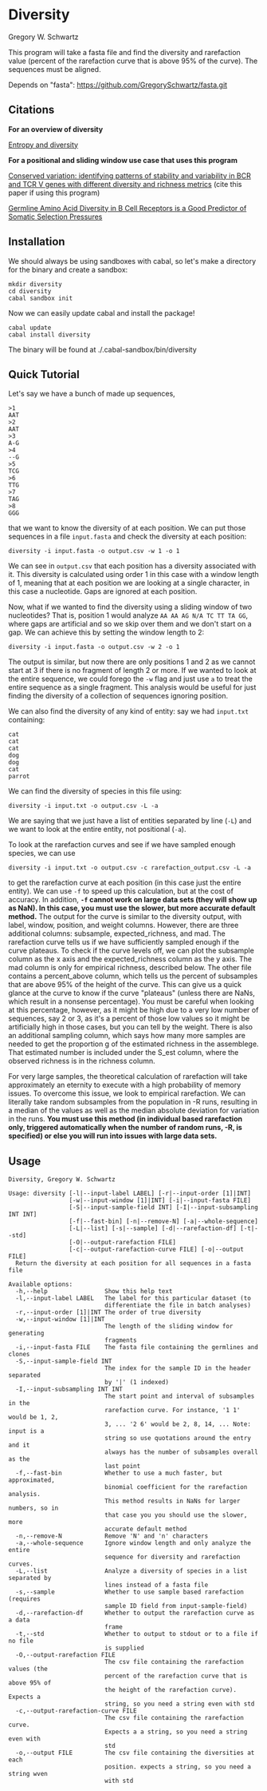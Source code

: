 Diversity
=========

Gregory W. Schwartz

This program will take a fasta file and find the diversity and rarefaction value
(percent of the rarefaction curve that is above 95% of the curve). The sequences
must be aligned.

Depends on "fasta": https://github.com/GregorySchwartz/fasta.git 

## Citations

**For an overview of diversity**

[Entropy and diversity](http://onlinelibrary.wiley.com/doi/10.1111/j.2006.0030-1299.14714.x/abstract)

**For a positional and sliding window use case that uses this program**

[Conserved variation: identifying patterns of stability and variability in BCR
and TCR V genes with different diversity and richness metrics](http://www.ncbi.nlm.nih.gov/pubmed/23735612) (cite this paper if using this program)

[Germline Amino Acid Diversity in B Cell Receptors is a Good Predictor of
Somatic Selection Pressures](http://www.ncbi.nlm.nih.gov/pubmed/24265630)

## Installation

We should always be using sandboxes with cabal, so let's make a directory for
the binary and create a sandbox:

```
mkdir diversity
cd diversity
cabal sandbox init
```

Now we can easily update cabal and install the package!

```
cabal update
cabal install diversity
```

The binary will be found at ./.cabal-sandbox/bin/diversity

## Quick Tutorial

Let's say we have a bunch of made up sequences,

```
>1
AAT
>2
AAT
>3
A-G
>4
--G
>5
TCG
>6
TTG
>7
TAG
>8
GGG
```

that we want to know the diversity of at each position. We can put those
sequences in a file `input.fasta` and check the diversity at each position:

```
diversity -i input.fasta -o output.csv -w 1 -o 1
```

We can see in `output.csv` that each position has a diversity associated with
it. This diversity is calculated using order 1 in this case with a window length
of 1, meaning that at each position we are looking at a single character, in
this case a nucleotide. Gaps are ignored at each position.

Now, what if we wanted to find the diversity using a sliding window of two
nucleotides? That is, position 1 would analyze `AA AA AG N/A TC TT TA GG`, where
gaps are artificial and so we skip over them and we don't start on a gap. We can
achieve this by setting the window length to 2:

```
diversity -i input.fasta -o output.csv -w 2 -o 1
```

The output is similar, but now there are only positions 1 and 2 as we cannot
start at 3 if there is no fragment of length 2 or more. If we wanted to look at
the entire sequence, we could forego the `-w` flag and just use `a` to treat the
entire sequence as a single fragment. This analysis would be useful for just
finding the diversity of a collection of sequences ignoring position.

We can also find the diversity of any kind of entity: say we had `input.txt`
containing:

```
cat
cat
cat
dog
dog
cat
parrot
```

We can find the diversity of species in this file using:

```
diversity -i input.txt -o output.csv -L -a
```

We are saying that we just have a list of entities separated by line (`-L`) and
we want to look at the entire entity, not positional (`-a`).

To look at the rarefaction curves and see if we have sampled enough species, we
can use

```
diversity -i input.txt -o output.csv -c rarefaction_output.csv -L -a
```

to get the rarefaction curve at each position (in this case just the entire
entity). We can use `-f` to speed up this calculation, but at the cost of
accuracy. In addition, **`-f` cannot work on large data sets (they will show up
as NaN). In this case, you must use the slower, but more accurate default
method.** The output for the curve is similar to the diversity output, with
label, window, position, and weight columns. However, there are three additional
columns: subsample, expected_richness, and mad. The rarefaction curve tells us
if we have sufficiently sampled enough if the curve plateaus. To check if the
curve levels off, we can plot the subsample column as the x axis and the
expected_richness column as the y axis. The mad column is only for empirical
richness, described below. The other file contains a percent_above column, which
tells us the percent of subsamples that are above 95% of the height of the
curve. This can give us a quick glance at the curve to know if the curve
"plateaus" (unless there are NaNs, which result in a nonsense percentage). You
must be careful when looking at this percentage, however, as it might be high
due to a very low number of sequences, say 2 or 3, as it's a percent of those
low values so it might be artificially high in those cases, but you can tell by
the weight. There is also an additional sampling column, which says how many
more samples are needed to get the proportion g of the estimated richness in the
assemblege. That estimated number is included under the S_est column, where the
observed richness is in the richness column.

For very large samples, the theoretical calculation of rarefaction will take
approximately an eternity to execute with a high probability of memory issues.
To overcome this issue, we look to empirical rarefaction. We can literally take
random subsamples from the population in -R runs, resulting in a median of the
values as well as the median absolute deviation for variation in the runs. **You
must use this method (in individual based rarefaction only, triggered
automatically when the number of random runs, -R, is specified) or else you will
run into issues with large data sets.**

## Usage

```
Diversity, Gregory W. Schwartz

Usage: diversity [-l|--input-label LABEL] [-r|--input-order [1]|INT]
                 [-w|--input-window [1]|INT] [-i|--input-fasta FILE]
                 [-S|--input-sample-field INT] [-I|--input-subsampling INT INT]
                 [-f|--fast-bin] [-n|--remove-N] [-a|--whole-sequence]
                 [-L|--list] [-s|--sample] [-d|--rarefaction-df] [-t|--std]
                 [-O|--output-rarefaction FILE]
                 [-c|--output-rarefaction-curve FILE] [-o|--output FILE]
  Return the diversity at each position for all sequences in a fasta file

Available options:
  -h,--help                Show this help text
  -l,--input-label LABEL   The label for this particular dataset (to
                           differentiate the file in batch analyses)
  -r,--input-order [1]|INT The order of true diversity
  -w,--input-window [1]|INT
                           The length of the sliding window for generating
                           fragments
  -i,--input-fasta FILE    The fasta file containing the germlines and clones
  -S,--input-sample-field INT
                           The index for the sample ID in the header separated
                           by '|' (1 indexed)
  -I,--input-subsampling INT INT
                           The start point and interval of subsamples in the
                           rarefaction curve. For instance, '1 1' would be 1, 2,
                           3, ... '2 6' would be 2, 8, 14, ... Note: input is a
                           string so use quotations around the entry and it
                           always has the number of subsamples overall as the
                           last point
  -f,--fast-bin            Whether to use a much faster, but approximated,
                           binomial coefficient for the rarefaction analysis.
                           This method results in NaNs for larger numbers, so in
                           that case you you should use the slower, more
                           accurate default method
  -n,--remove-N            Remove 'N' and 'n' characters
  -a,--whole-sequence      Ignore window length and only analyze the entire
                           sequence for diversity and rarefaction curves.
  -L,--list                Analyze a diversity of species in a list separated by
                           lines instead of a fasta file
  -s,--sample              Whether to use sample based rarefaction (requires
                           sample ID field from input-sample-field)
  -d,--rarefaction-df      Whether to output the rarefaction curve as a data
                           frame
  -t,--std                 Whether to output to stdout or to a file if no file
                           is supplied
  -O,--output-rarefaction FILE
                           The csv file containing the rarefaction values (the
                           percent of the rarefaction curve that is above 95% of
                           the height of the rarefaction curve). Expects a
                           string, so you need a string even with std
  -c,--output-rarefaction-curve FILE
                           The csv file containing the rarefaction curve.
                           Expects a a string, so you need a string even with
                           std
  -o,--output FILE         The csv file containing the diversities at each
                           position. expects a string, so you need a string wven
                           with std
```
